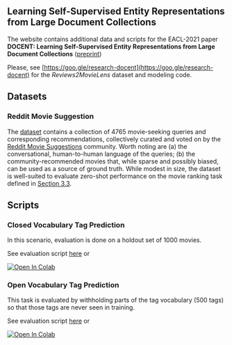 <!-- ## DOCENT: Learning Self-Supervised Entity Representations from Large Document Collections -->

## Learning Self-Supervised Entity Representations from Large Document Collections

The website contains additional data and scripts for the EACL-2021 paper **DOCENT: Learning Self-Supervised Entity Representations from Large Document Collections** ([preprint](http://storage.googleapis.com/gresearch/docent/docent_eacl2021_final_v3.pdf))

Please, see [https://goo.gle/research-docent](https://goo.gle/research-docent) for the *Reviews2MovieLens* dataset and modeling code. 

## Datasets

### Reddit Movie Suggestion

The [dataset](https://github.com/urikz/docent/raw/gh-pages/docent/reddit/reddit.json) contains a collection of 4765 movie-seeking queries and corresponding recommendations, collectively curated and voted on by the [Reddit Movie Suggestions](https://www.reddit.com/r/MovieSuggestions) community. Worth noting are (a) the conversational, human-to-human language of the queries; (b) the community-recommended movies that, while sparse and possibly biased, can be used as a source of ground truth. While modest in size, the dataset is well-suited to evaluate zero-shot performance on the movie ranking task defined in [Section 3.3](http://storage.googleapis.com/gresearch/docent/docent_eacl2021_final_v3.pdf).

## Scripts

### Closed Vocabulary Tag Prediction

In this scenario, evaluation is done on a holdout set of 1000 movies.

See evaluation script [here](https://github.com/urikz/docent/blob/gh-pages/docent/tag/closed/MoviesHoldoutEval.ipynb) or

[![Open In Colab](https://colab.research.google.com/assets/colab-badge.svg)](https://colab.research.google.com/github/urikz/docent/blob/gh-pages/docent/tag/closed/MoviesHoldoutEval.ipynb)

### Open Vocabulary Tag Prediction

This task is evaluated by withholding parts of the tag vocabulary (500 tags) so that those tags are never seen in training.

See evaluation script [here](https://github.com/urikz/docent/blob/gh-pages/docent/tag/open/TagsHoldoutEval.ipynb) or

[![Open In Colab](https://colab.research.google.com/assets/colab-badge.svg)](https://colab.research.google.com/github/urikz/docent/blob/gh-pages/docent/tag/open/TagsHoldoutEval.ipynb)


<!-- ## Citation

Please cite the following paper if you use the data in any way:
```bibtex
TBD
```
 -->